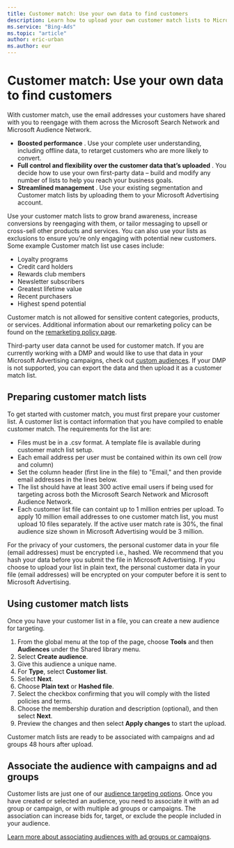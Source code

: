 ```yaml
---
title: Customer match: Use your own data to find customers
description: Learn how to upload your own customer match lists to Microsoft Advertising and then target this audience.
ms.service: "Bing-Ads"
ms.topic: "article"
author: eric-urban
ms.author: eur
---
```


# Customer match: Use your own data to find customers

With customer match, use the email addresses your customers have shared with you to reengage with them across the Microsoft Search Network and Microsoft Audience Network.

- **Boosted performance** . Use your complete user understanding, including offline data, to retarget customers who are more likely to convert.
- **Full control and flexibility over the customer data that’s uploaded** . You decide how to use your own first-party data – build and modify any number of lists to help you reach your business goals.
- **Streamlined management** . Use your existing segmentation and Customer match lists by uploading them to your Microsoft Advertising account.

Use your customer match lists to grow brand awareness, increase conversions by reengaging with them, or tailor messaging to upsell or cross-sell other products and services. You can also use your lists as exclusions to ensure you’re only engaging with potential new customers. Some example Customer match list use cases include:

- Loyalty programs
- Credit card holders
- Rewards club members
- Newsletter subscribers
- Greatest lifetime value
- Recent purchasers
- Highest spend potential

Customer match is not allowed for sensitive content categories, products, or services. Additional information about our remarketing policy can be found on the [remarketing policy page](https://go.microsoft.com/fwlink?LinkId=852540).

Third-party user data cannot be used for customer match. If you are currently working with a DMP and would like to use that data in your Microsoft Advertising campaigns, check out [custom audiences](./hlp_BA_CONC_Audiences_CustomAudience.md). If your DMP is not supported, you can export the data and then upload it as a customer match list.

## Preparing customer match lists

To get started with customer match, you must first prepare your customer list. A customer list is contact information that you have compiled to enable customer match. The requirements for the list are:

- Files must be in a .csv format. A template file is available during customer match list setup.
- Each email address per user must be contained within its own cell (row and column)
- Set the column header (first line in the file) to "Email," and then provide email addresses in the lines below.
- The list should have at least 300 active email users if being used for targeting across both the Microsoft Search Network and Microsoft Audience Network.
- Each customer list file can containt up to 1 million entries per upload. To apply 10 million email addresses to one customer match list, you must upload 10 files separately. If the active user match rate is 30%, the final audience size shown in Microsoft Advertising would be 3 million.

For the privacy of your customers, the personal customer data in your file (email addresses) must be encrypted i.e., hashed. We recommend that you hash your data before you submit the file in Microsoft Advertising. If you choose to upload your list in plain text, the personal customer data in your file (email addresses) will be encrypted on your computer before it is sent to Microsoft Advertising.

## Using customer match lists

Once you have your customer list in a file, you can create a new audience for targeting.

1. From the global menu at the top of the page, choose **Tools** and then **Audiences** under the Shared library menu.
1. Select **Create audience**.
1. Give this audience a unique name.
1. For **Type**, select **Customer list**.
1. Select **Next**.
1. Choose **Plain text** or **Hashed file**.
1. Select the checkbox confirming that you will comply with the listed policies and terms.
1. Choose the membership duration and description (optional), and then select **Next**.
1. Preview the changes and then select **Apply changes** to start the upload.

Customer match lists are ready to be associated with campaigns and ad groups 48 hours after upload.
## Associate the audience with campaigns and ad groups

Customer lists are just one of our [audience targeting options](./hlp_BA_CONC_Audiences_Options.md). Once you have created or selected an audience, you need to associate it with an ad group or campaign, or with multiple ad groups or campaigns. The association can increase bids for, target, or exclude the people included in your audience.

[Learn more about associating audiences with ad groups or campaigns](./hlp_BA_CONC_Audiences_AssociateAdGroup.md).


